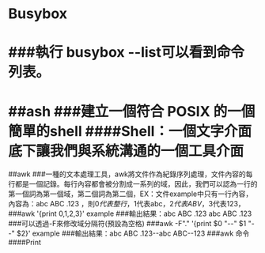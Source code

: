 # Busybox
###執行 busybox --list可以看到命令列表。
==
##ash
###建立一個符合 POSIX 的一個簡單的shell
####Shell：一個文字介面底下讓我們與系統溝通的一個工具介面
==
##awk
###一種的文本處理工具，awk將文件作為紀錄序列處理，文件內容的每行都是一個記錄。每行內容都會被分割成一系列的域，因此，我們可以認為一行的第一個詞為第一個域，第二個詞為第二個，EX：文件example中只有一行內容，內容為：abc ABC .123 ，則$0代表整行，$1代表abc，$2代表ABV，$3代表123，
###awk '{print $0,$1,$2,$3}' example
###輸出結果：abc ABC .123 abc ABC .123
###可以透過-F來修改域分隔符(預設為空格)
###awk -F"." '{print $0 "--" $1 "--" $2}' example
###輸出結果：abc ABC .123--abc ABC--123
###awk 命令  
####Print
